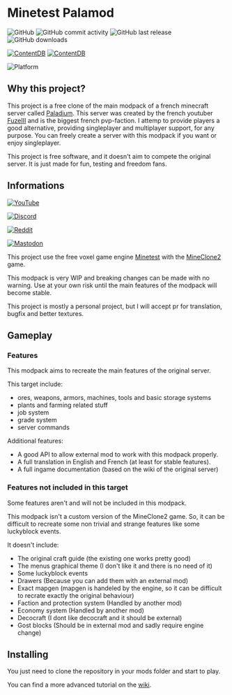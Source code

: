 # Minetest Palamod

![GitHub](https://img.shields.io/github/license/minetest-palamod/palamod)
![GitHub commit activity](https://img.shields.io/github/commit-activity/m/minetest-palamod/palamod)
![GitHub last release](https://img.shields.io/github/v/tag/minetest-palamod/palamod)
![GitHub downloads](https://img.shields.io/github/downloads/minetest-palamod/palamod/total)

[![ContentDB](https://content.minetest.net/packages/AFCM/palamod/shields/title/)](https://content.minetest.net/packages/AFCM/palamod/)
[![ContentDB](https://content.minetest.net/packages/AFCM/palamod/shields/downloads/)](https://content.minetest.net/packages/AFCM/palamod/)

![Platform](https://img.shields.io/badge/platform-linux%20%7C%20windows%20%7C%20mac%20%7C%20android-blue)

## Why this project?

This project is a free clone of the main modpack of a french minecraft server called [Paladium](https://paladium-pvp.fr/).
This server was created by the french youtuber [FuzeIII](https://www.youtube.com/channel/UCfznY5SlSoZoXN0-kBPtCdg) and is the biggest french pvp-faction.
I attemp to provide players a good alternative, providing singleplayer and multiplayer support, for any purpose.
You can freely create a server with this modpack if you want or enjoy singleplayer.

This project is free software, and it doesn't aim to compete the original server.
It is just made for fun, testing and freedom fans.

## Informations

[![YouTube](https://img.shields.io/youtube/channel/subscribers/UCK0mMW2SlIb7X5pKi00ZcYw?style=social)](https://www.youtube.com/channel/UCK0mMW2SlIb7X5pKi00ZcYw)

[![Discord](https://img.shields.io/discord/816629552897196074?logo=discord&style=social)](https://discord.gg/NjYvGXnTYD)

[![Reddit](https://img.shields.io/reddit/subreddit-subscribers/MinetestPalamod?style=social)](https://www.reddit.com/r/MinetestPalamod/)

[![Mastodon](https://img.shields.io/mastodon/follow/106993231703412486?domain=https%3A%2F%2Fmastodon.social&style=social)](https://mastodon.social/web/accounts/106993231703412486)

This project use the free voxel game engine [Minetest](https://www.minetest.net/) with the [MineClone2](https://git.minetest.land/MineClone2/MineClone2) game.

This modpack is very WIP and breaking changes can be made with no warning. Use at your own risk until the main features of the modpack will become stable.

This project is mostly a personal project, but I will accept pr for translation, bugfix and better textures.

## Gameplay

### Features

This modpack aims to recreate the main features of the original server.

This target include:

- ores, weapons, armors, machines, tools and basic storage systems
- plants and farming related stuff
- job system
- grade system
- server commands

Additional features:

- A good API to allow external mod to work with this modpack properly.
- A full translation in English and French (at least for stable features).
- A full ingame documentation (based on the wiki of the original server)

### Features not included in this target

Some features aren't and will not be included in this modpack.

This modpack isn't a custom version of the MineClone2 game.
So, it can be difficult to recreate some non trivial and strange features like some luckyblock events.

It doesn't include:

- The original craft guide (the existing one works pretty good)
- The menus graphical theme (I don't like it and there is no need of it)
- Some luckyblock events
- Drawers (Because you can add them with an external mod)
- Exact mapgen (mapgen is handeled by the engine, so it can be difficult to recrate exactly the original behaviour)
- Faction and protection system (Handled by another mod)
- Economy system (Handled by another mod)
- Decocraft (I dont like decocraft and it should be external)
- Gost blocks (Should be in external mod and sadly require engine change)

## Installing

You just need to clone the repository in your mods folder and start to play.

You can find a more advanced tutorial on the [wiki](https://github.com/minetest-palamod/palamod/wiki/Installing).
